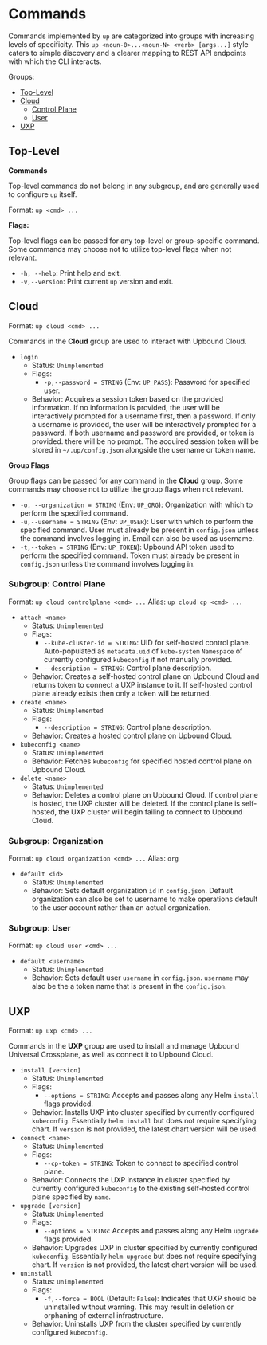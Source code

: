 # Commands

Commands implemented by `up` are categorized into groups with increasing levels
of specificity. This `up <noun-0>...<noun-N> <verb> [args...]` style caters to
simple discovery and a clearer mapping to REST API endpoints with which the CLI
interacts.

Groups:
- [Top-Level](#top-level)
- [Cloud](#cloud)
  - [Control Plane](#subgroup-control-plane)
  - [User](#subgroup-user)
- [UXP](#uxp)

## Top-Level

**Commands**

Top-level commands do not belong in any subgroup, and are generally used to
configure `up` itself.

Format: `up <cmd> ...`

**Flags:**

Top-level flags can be passed for any top-level or group-specific command. Some
commands may choose not to utilize top-level flags when not relevant.

- `-h, --help`: Print help and exit.
- `-v,--version`: Print current `up` version and exit.

## Cloud

Format: `up cloud <cmd> ...`

Commands in the **Cloud** group are used to interact with Upbound Cloud.

- `login`
    - Status: `Unimplemented`
    - Flags:
        - `-p,--password = STRING` (Env: `UP_PASS`): Password for specified
          user.
    - Behavior: Acquires a session token based on the provided information. If
      no information is provided, the user will be interactively prompted for a
      username first, then a password. If only a username is provided, the user
      will be interactively prompted for a password. If both username and
      password are provided, or token is provided. there will be no prompt. The
      acquired session token will be stored in `~/.up/config.json` alongside the
      username or token name.

**Group Flags**

Group flags can be passed for any command in the **Cloud** group. Some commands
may choose not to utilize the group flags when not relevant.

- `-o, --organization = STRING` (Env: `UP_ORG`): Organization with which to
  perform the specified command.
- `-u,--username = STRING` (Env: `UP_USER`): User with which to perform the
  specified command. User must already be present in `config.json` unless the
  command involves logging in. Email can also be used as username.
- `-t,--token = STRING` (Env: `UP_TOKEN`): Upbound API token used to perform the
  specified command. Token must already be present in `config.json` unless the
  command involves logging in.

### Subgroup: Control Plane

Format: `up cloud controlplane <cmd> ...` Alias: `up cloud cp <cmd> ...`

- `attach <name>`
    - Status: `Unimplemented`
    - Flags:
      - `--kube-cluster-id = STRING`: UID for self-hosted control plane.
        Auto-populated as `metadata.uid` of `kube-system` `Namespace` of
        currently configured `kubeconfig` if not manually provided.
      - `--description = STRING`: Control plane description.
    - Behavior: Creates a self-hosted control plane on Upbound Cloud and returns
      token to connect a UXP instance to it. If self-hosted control plane
      already exists then only a token will be returned.
- `create <name>`
    - Status: `Unimplemented`
    - Flags:
        - `--description = STRING`: Control plane description.
    - Behavior: Creates a hosted control plane on Upbound Cloud.
- `kubeconfig <name>`
    - Status: `Unimplemented`
    - Behavior: Fetches `kubeconfig` for specified hosted control plane on
      Upbound Cloud.
- `delete <name>`
    - Status: `Unimplemented`
    - Behavior: Deletes a control plane on Upbound Cloud. If control plane is
      hosted, the UXP cluster will be deleted. If the control plane is
      self-hosted, the UXP cluster will begin failing to connect to Upbound
      Cloud.

### Subgroup: Organization

Format: `up cloud organization <cmd> ...` Alias: `org`

- `default <id>`
    - Status: `Unimplemented`
    - Behavior: Sets default organization `id` in `config.json`. Default
      organization can also be set to username to make operations default to the
      user account rather than an actual organization.

### Subgroup: User

Format: `up cloud user <cmd> ...`

- `default <username>`
    - Status: `Unimplemented`
    - Behavior: Sets default user `username` in `config.json`. `username` may
      also be the a token name that is present in the `config.json`.

## UXP

Format: `up uxp <cmd> ...`

Commands in the **UXP** group are used to install and manage Upbound Universal
Crossplane, as well as connect it to Upbound Cloud.

- `install [version]`
    - Status: `Unimplemented`
    - Flags:
        - `--options = STRING`: Accepts and passes along any Helm `install`
          flags provided.
    - Behavior: Installs UXP into cluster specified by currently configured
      `kubeconfig`. Essentially `helm install` but does not require specifying
      chart. If `version` is not provided, the latest chart version will be
      used.
- `connect <name>`
    - Status: `Unimplemented`
    - Flags:
        - `--cp-token = STRING`: Token to connect to specified control plane.
    - Behavior: Connects the UXP instance in cluster specified by currently
      configured `kubeconfig` to the existing self-hosted control plane
      specified by `name`.
- `upgrade [version]` 
    - Status: `Unimplemented`
    - Flags:
        - `--options = STRING`: Accepts and passes along any Helm `upgrade`
          flags provided.
    - Behavior: Upgrades UXP in cluster specified by currently configured
      `kubeconfig`. Essentially `helm upgrade` but does not require specifying
      chart. If `version` is not provided, the latest chart version will be
      used.
- `uninstall` 
    - Status: `Unimplemented`
    - Flags:
        - `-f,--force = BOOL` (Default: `False`): Indicates that UXP should be
          uninstalled without warning. This may result in deletion or orphaning
          of external infrastructure.
    - Behavior: Uninstalls UXP from the cluster specified by currently
      configured `kubeconfig`.
